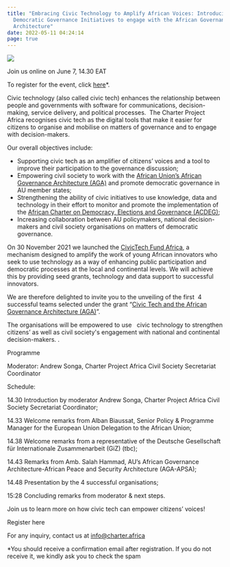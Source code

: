 ```yaml
---
title: "Embracing Civic Technology to Amplify African Voices: Introducing 4
  Democratic Governance Initiatives to engage with the African Governance
  Architecture"
date: 2022-05-11 04:24:14
page: true
---
```

![](/assets/img/aga-winners-event-1-.png)

Join us online on June 7, 14.30 EAT 

To register for the event, click [here](https://us06web.zoom.us/meeting/register/tZUlduioqDopHtPuzHix7BUNp-9X8ml7OOJN)*. 

Civic technology (also called civic tech) enhances the relationship between people and governments with software for communications, decision-making, service delivery, and political processes.  The Charter Project Africa recognises civic tech as the digital tools that make it easier for citizens to organise and mobilise on matters of governance and to engage with decision-makers. 

Our overall objectives include: 

* Supporting civic tech as an amplifier of citizens’ voices and a tool to improve their participation to the governance discussion;
* Empowering civil society to work with the [African Union’s African Governance Architecture (AGA)](https://au.int/en/aga?msclkid=e3beb4d0c56a11ec856134022471b39c) and promote democratic governance in AU member states; 
* Strengthening the ability of civic initiatives to use knowledge, data and technology in their effort to monitor and promote the implementation of the [African Charter on Democracy, Elections and Governance (ACDEG)](https://au.int/en/treaties/african-charter-democracy-elections-and-governance); 
* Increasing collaboration between AU policymakers, national decision-makers and civil society organisations on matters of democratic governance.

On 30 November 2021 we launched the [CivicTech Fund Africa](https://civictechfund.africa/), a mechanism designed to amplify the work of young African innovators who seek to use technology as a way of enhancing public participation and democratic processes at the local and continental levels. We will achieve this by providing seed grants, technology and data support to successful innovators.

We are therefore delighted to invite you to the unveiling of the first  4 successful teams selected under the grant “[Civic Tech and the African Governance Architecture (AGA)](https://civictechfund.africa/aga/)”. 

The organisations will be empowered to use   civic technology to strengthen citizens’ as well as civil society's engagement with national and continental decision-makers. . 

Programme

Moderator: Andrew Songa, Charter Project Africa Civil Society Secretariat Coordinator

Schedule:

14.30 Introduction by moderator Andrew Songa, Charter Project Africa Civil Society Secretariat Coordinator;

14.33 Welcome remarks from Alban Biaussat, Senior Policy & Programme Manager for the European Union Delegation to the African Union;

14.38 Welcome remarks from a representative of the Deutsche Gesellschaft für Internationale Zusammenarbeit (GiZ) (tbc);

14.43 Remarks from Amb. Salah Hammad, AU’s African Governance Architecture-African Peace and Security Architecture (AGA-APSA);

14.48 Presentation by the 4 successful organisations;

15:28 Concluding remarks from moderator & next steps.



Join us to learn more on how civic tech can empower citizens’ voices!



Register here



For any inquiry, contact us at info@charter.africa

\*You should receive a confirmation email after registration. If you do not receive it, we kindly ask you to check the spam